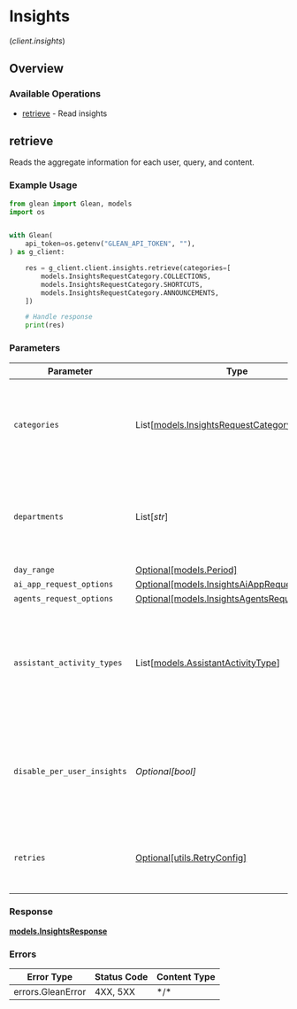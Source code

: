 # Insights
(*client.insights*)

## Overview

### Available Operations

* [retrieve](#retrieve) - Read insights

## retrieve

Reads the aggregate information for each user, query, and content.

### Example Usage

```python
from glean import Glean, models
import os


with Glean(
    api_token=os.getenv("GLEAN_API_TOKEN", ""),
) as g_client:

    res = g_client.client.insights.retrieve(categories=[
        models.InsightsRequestCategory.COLLECTIONS,
        models.InsightsRequestCategory.SHORTCUTS,
        models.InsightsRequestCategory.ANNOUNCEMENTS,
    ])

    # Handle response
    print(res)

```

### Parameters

| Parameter                                                                                                                 | Type                                                                                                                      | Required                                                                                                                  | Description                                                                                                               |
| ------------------------------------------------------------------------------------------------------------------------- | ------------------------------------------------------------------------------------------------------------------------- | ------------------------------------------------------------------------------------------------------------------------- | ------------------------------------------------------------------------------------------------------------------------- |
| `categories`                                                                                                              | List[[models.InsightsRequestCategory](../../models/insightsrequestcategory.md)]                                           | :heavy_check_mark:                                                                                                        | Categories of data requested. Request can include single or multiple types.                                               |
| `departments`                                                                                                             | List[*str*]                                                                                                               | :heavy_minus_sign:                                                                                                        | Departments that the data is requested for. If this is empty, corresponds to whole company.                               |
| `day_range`                                                                                                               | [Optional[models.Period]](../../models/period.md)                                                                         | :heavy_minus_sign:                                                                                                        | N/A                                                                                                                       |
| `ai_app_request_options`                                                                                                  | [Optional[models.InsightsAiAppRequestOptions]](../../models/insightsaiapprequestoptions.md)                               | :heavy_minus_sign:                                                                                                        | N/A                                                                                                                       |
| `agents_request_options`                                                                                                  | [Optional[models.InsightsAgentsRequestOptions]](../../models/insightsagentsrequestoptions.md)                             | :heavy_minus_sign:                                                                                                        | N/A                                                                                                                       |
| `assistant_activity_types`                                                                                                | List[[models.AssistantActivityType](../../models/assistantactivitytype.md)]                                               | :heavy_minus_sign:                                                                                                        | Types of activity that should count in the definition of an Assistant Active User. Affects only insights for AI category. |
| `disable_per_user_insights`                                                                                               | *Optional[bool]*                                                                                                          | :heavy_minus_sign:                                                                                                        | If true, suppresses the generation of per-user Insights in the response. Default is false.                                |
| `retries`                                                                                                                 | [Optional[utils.RetryConfig]](../../models/utils/retryconfig.md)                                                          | :heavy_minus_sign:                                                                                                        | Configuration to override the default retry behavior of the client.                                                       |

### Response

**[models.InsightsResponse](../../models/insightsresponse.md)**

### Errors

| Error Type        | Status Code       | Content Type      |
| ----------------- | ----------------- | ----------------- |
| errors.GleanError | 4XX, 5XX          | \*/\*             |